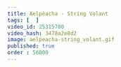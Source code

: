 ```yaml
---
title: Aelpéacha - String Volant
tags: [  ]
video_id: 25315780
video_hash: 3478a2e8d2
image: aelpeacha-string_volant.gif
published: true
order : 56000
---
```

